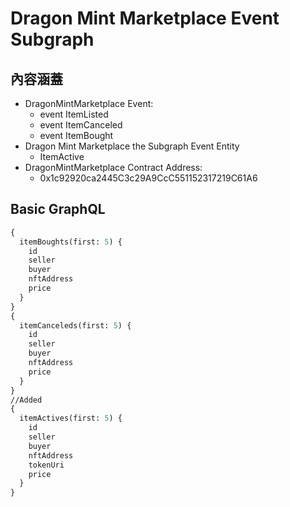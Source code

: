 # Dragon Mint Marketplace Event Subgraph

## **內容涵蓋**

- DragonMintMarketplace Event:
  - event ItemListed
  - event ItemCanceled
  - event ItemBought
- Dragon Mint Marketplace the Subgraph Event Entity
  - ItemActive
- DragonMintMarketplace Contract Address:
  - 0x1c92920ca2445C3c29A9CcC551152317219C61A6

## **Basic GraphQL**

```graphql
{
  itemBoughts(first: 5) {
    id
    seller
    buyer
    nftAddress
    price
  }
}
{
  itemCanceleds(first: 5) {
    id
    seller
    buyer
    nftAddress
    price
  }
}
//Added
{
  itemActives(first: 5) {
    id
    seller
    buyer
    nftAddress
    tokenUri
    price
  }
}

```
